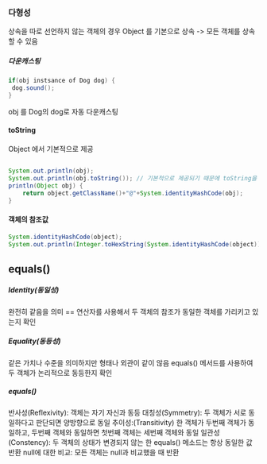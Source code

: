 ### 다형성
상속을 따로 선언하지 않는 객체의 경우 Object 를 기본으로 상속
-> 모든 객체를 상속할 수 있음
##### 다운캐스팅
```java
if(obj instsance of Dog dog) {
 dog.sound();
}
```
 obj 를 Dog의 dog로 자동 다운캐스팅
#### toString
Object 에서 기본적으로 제공
```java

System.out.println(obj);
System.out.println(obj.toString()); // 기본적으로 제공되기 때문에 toString을 입력할 필요X
println(Object obj) {
	return object.getClassName()+"@"+System.identityHashCode(obj);
}
```

#### 객체의 참조값
```java
System.identityHashCode(object);
System.out.println(Integer.toHexString(System.identityHashCode(object)));
```

## equals()
##### Identity(동일성)
완전히 같음을 의미
== 연산자를 사용해서 두 객체의 참조가 동일한 객체를 가리키고 있는지 확인
##### Equality(동등성)
같은 가치나 수준을 의미하지만 형태나 외관이 같이 않음
equals() 메서드를 사용하여 두 객체가 논리적으로 동등한지 확인

##### equals()
반사성(Reflexivity): 객체는 자기 자신과 동등
대칭성(Symmetry): 두 객체가 서로 동일하다고 판단되면 양방향으로 동일
추이성:(Transitivity) 한 객체가 두번째 객체가 동일하고, 두번째 객체와 동일하면 첫번째 객체는 세번째 객체와 동일
일관성(Constency): 두 객체의 상태가 변경되지 않는 한 equals() 메소드는 항상 동일한 값 반환
null에 대한 비교: 모든 객체는 null과 비교했을 때 반환